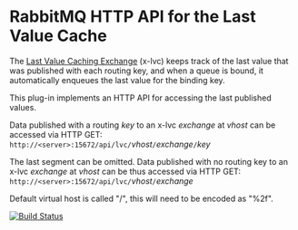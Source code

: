 # RabbitMQ HTTP API for the Last Value Cache

The [Last Value Caching Exchange](https://github.com/rabbitmq/rabbitmq-lvc-plugin.git)
(x-lvc) keeps track of the last value that was published with each routing key,
and when a queue is bound, it automatically enqueues the last value for the binding key.

This plug-in implements an HTTP API for accessing the last published values.

Data published with a routing *key* to an x-lvc *exchange* at *vhost* can
be accessed via HTTP GET:
`http://<server>:15672/api/lvc/`*vhost*`/`*exchange*`/`*key*

The last segment can be omitted. Data published with no routing key to an x-lvc
*exchange* at *vhost* can be thus accessed via HTTP GET:
`http://<server>:15672/api/lvc/`*vhost*`/`*exchange*

Default virtual host is called "/", this will need to be encoded as "%2f".

[![Build Status](https://travis-ci.org/gotthardp/rabbitmq-lvc-management.svg?branch=master)](https://travis-ci.org/gotthardp/rabbitmq-lvc-management)
